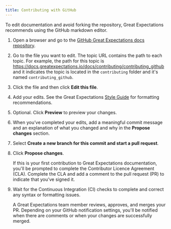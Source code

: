 ```yaml
---
title: Contributing with GitHub
---
```


To edit documentation and avoid forking the repository, Great Expectations recommends using the GitHub markdown editor.

1. Open a browser and go to the [GitHub Great Expectations docs repository](https://github.com/great-expectations/great_expectations/tree/develop/docs).

2. Go to the file you want to edit. The topic URL contains the path to each topic. For example, the path for this topic is <https://docs.greatexpectations.io/docs/contributing/contributing_github> and it indicates the topic is located in the `contributing` folder and it's named `contributing_github`.

3. Click the file and then click **Edit this file**.

4. Add your edits. See the Great Expectations [Style Guide](./style_guides/docs_style.md) for formatting recommendations.

5. Optional. Click **Preview** to preview your changes.

6. When you’ve completed your edits, add a meaningful commit message and an explanation of what you changed and why in the **Propose changes** section.

7. Select **Create a new branch for this commit and start a pull request**.

8. Click **Propose changes**.

    If this is your first contribution to Great Expectations documentation, you'll be prompted to complete the Contributor Licence Agreement (CLA). Complete the CLA and add a comment to the pull request (PR) to indicate that you’ve signed it.

9. Wait for the Continuous Integration (CI) checks to complete and correct any syntax or formatting issues.

    A Great Expectations team member reviews, approves, and merges your PR. Depending on your GitHub notification settings, you'll be notified when there are comments or when your changes are successfully merged.
